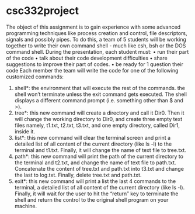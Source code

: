 # csc332project

The object of this assignment is to gain experience with some advanced programming techniques like
process creation and control, file descriptors, signals and possibly pipes. To do this, a team of 5 students
will be working together to write their own command shell - much like csh, bsh or the DOS command
shell. During the presentation, each student must:
• run their part of the code
• talk about their code development difficulties
• share suggestions to improve their part of codes.
• be ready for 1 question their code
Each member the team will write the code for one of the following customized commands:
1. shell*: the environment that will execute the rest of the commands. the shell won’t terminate unless the exit command gets executed. The shell displays a different command prompt (i.e. something other than $ and >).
2. tree*: this new command will create a directory and call it Dir0. Then it will change the working
directory to Dir0, and create three empty text files namely, t1.txt, t2.txt, t3.txt, and one empty directory, called Dir1, inside it.
3. list*: this new command will clear the terminal screen and print a detailed list of all content of
the current directory (like ls -l) to the terminal and t1.txt. Finally, it will change the name of text file to tree.txt.
4. path*: this new command will print the path of the current directory to the terminal and t2.txt,
and change the name of text file to path.txt. Concatenate the content of tree.txt and path.txt into t3.txt and change the last to log.txt. Finally, delete tree.txt and path.txt.
5. exit*: this new command will print a list the last 4 commands to the terminal, a detailed list of all content of the current directory (like ls -l). Finally, it will wait for the user to hit the “return” key to terminate the shell and return the control to the original shell program on your machine.

